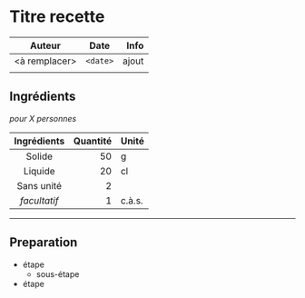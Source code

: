 # Titre recette

| Auteur         | Date           | Info  |
| -------------- |:--------------:| -----:|
| <à remplacer>  |  `<date>`      | ajout |
|                |                |       |

## Ingrédients

*pour X personnes*

| Ingrédients             | Quantité     | Unité
|:-----------------------:|-------------:|-------
| Solide                  |           50 | g
| Liquide                 |           20 | cl
| Sans unité              |            2 |
| *facultatif*            |            1 | c.à.s.

___

## Preparation

* étape
  * sous-étape
* étape
